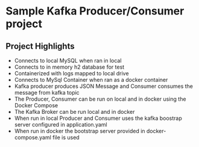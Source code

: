 # Sample Kafka Producer/Consumer project

## Project Highlights
* Connects to local MySQL when ran in local
* Connects to in memory h2 database for test
* Containerized with logs mapped to local drive
* Connects to MySql Container when ran as a docker container
* Kafka producer produces JSON Message and Consumer consumes the message from kafka topic
* The Producer, Consumer can be run on local and in docker using the Docker Compose
* The Kafka Broker can be run local and in docker
* When run in local Producer and Consumer uses the kafka boostrap server configured in application.yaml
* When run in docker the bootstrap server provided in docker-compose.yaml file is used